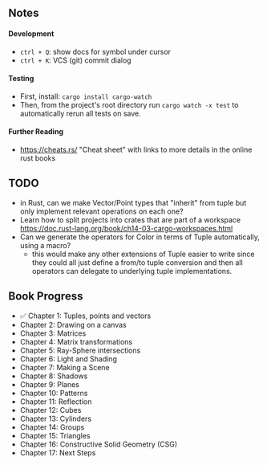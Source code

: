 ## Notes

#### Development

- `ctrl + Q`: show docs for symbol under cursor
- `ctrl + K`: VCS (git) commit dialog

#### Testing

- First, install: `cargo install cargo-watch`
- Then, from the project's root directory run `cargo watch -x test` to automatically rerun all tests on save.

#### Further Reading

- https://cheats.rs/ "Cheat sheet" with links to more details in the online rust books

## TODO

- in Rust, can we make Vector/Point types that "inherit" from tuple but only implement relevant operations on each one?
- Learn how to split projects into crates that are part of a
  workspace https://doc.rust-lang.org/book/ch14-03-cargo-workspaces.html
- Can we generate the operators for Color in terms of Tuple automatically, using a macro?
  - this would make any other extensions of Tuple easier to write since they could all just define a from/to tuple
    conversion and then all operators can delegate to underlying tuple implementations.

## Book Progress

- ✅ Chapter 1: Tuples, points and vectors
- Chapter 2: Drawing on a canvas
- Chapter 3: Matrices
- Chapter 4: Matrix transformations
- Chapter 5: Ray-Sphere intersections
- Chapter 6: Light and Shading
- Chapter 7: Making a Scene
- Chapter 8: Shadows
- Chapter 9: Planes
- Chapter 10: Patterns
- Chapter 11: Reflection
- Chapter 12: Cubes
- Chapter 13: Cylinders
- Chapter 14: Groups
- Chapter 15: Triangles
- Chapter 16: Constructive Solid Geometry (CSG)
- Chapter 17: Next Steps
